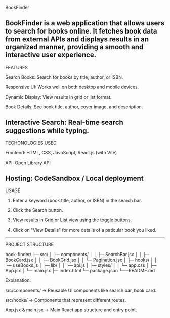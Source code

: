 BookFinder

BookFinder is a web application that allows users to search for books online. It fetches book data from external APIs and displays results in an organized manner, providing a smooth and interactive user experience.
--------------------------------------------------------------------------------------------------------------------
FEATURES

Search Books: Search for books by title, author, or ISBN.

Responsive UI: Works well on both desktop and mobile devices.

Dynamic Display: View results in grid or list format.

Book Details: See book title, author, cover image, and description.

Interactive Search: Real-time search suggestions while typing.
--------------------------------------------------------------------------------------------------------------------

TECHONOLOGIES USED

Frontend: HTML, CSS, JavaScript, React.js (with Vite)

API: Open Library API 

Hosting: CodeSandbox / Local deployment
--------------------------------------------------------------------------------------------------------------------
USAGE

1. Enter a keyword (book title, author, or ISBN) in the    search bar.

2. Click the Search button.

3. View results in Grid or List view using the toggle buttons.

4. Click on  "View Details" for more details of a paticular book you liked.
--------------------------------------------------------------------------------------------------------------------

PROJECT STRUCTURE 

book-finder/
  ├─ src/
  │  ├─ components/
  │  │  ├─ SearchBar.jsx
  │  │  ├─ BookCard.jsx
  │  │  ├─ BookGrid.jsx
  │  │  └─ Pagination.jsx
  │  ├─ hooks/
  │  │  └─ useBooks.js
  │  ├─ lib/
  │  │  └─ api.js
  │  ├─ styles/
  │  │  └─ app.css
  │  ├─ App.jsx
  │  └─ main.jsx
  ├─ index.html
  └─ package.json
  └──README.md

Explanation:

src/components/ → Reusable UI components like search bar, book card.

src/hooks/ → Components that represent different routes.

App.jsx & main.jsx → Main React app structure and entry point.


